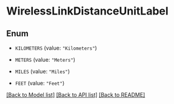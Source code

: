 # WirelessLinkDistanceUnitLabel

## Enum


* `KILOMETERS` (value: `"Kilometers"`)

* `METERS` (value: `"Meters"`)

* `MILES` (value: `"Miles"`)

* `FEET` (value: `"Feet"`)


[[Back to Model list]](../README.md#documentation-for-models) [[Back to API list]](../README.md#documentation-for-api-endpoints) [[Back to README]](../README.md)


